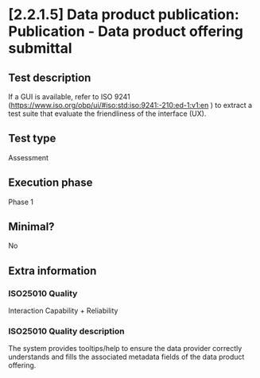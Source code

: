
# [2.2.1.5] Data product publication: Publication - Data product offering submittal
 
## Test description
If a GUI is available, refer to ISO 9241 (https://www.iso.org/obp/ui/#iso:std:iso:9241:-210:ed-1:v1:en ) to extract a test suite that evaluate the friendliness of the interface (UX).
 
## Test type
Assessment
 
## Execution phase
Phase 1
 
## Minimal?
No
 
## Extra information
### ISO25010 Quality
Interaction Capability + Reliability
### ISO25010 Quality description
The system provides tooltips/help to ensure the data provider correctly understands and fills the associated metadata fields of the data product offering.
    